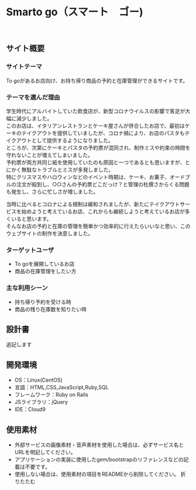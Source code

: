 # Smarto go（スマート　ゴー)
​
## サイト概要
### サイトテーマ
To goがあるお店向け、お持ち帰り商品の予約と在庫管理ができるサイトです。
​
### テーマを選んだ理由
学生時代にアルバイトしていた飲食店が、新型コロナウイルスの影響で客足が大幅に減少しました。  
このお店は、イタリアンレストランとケーキ屋さんが併合したお店で、最初はケーキのテイクアウトを提供していましたが、コロナ禍により、お店のパスタもテイクアウトとして提供するようになりました。  
ところが、次第にケーキとパスタの予約票が混同され、制作ミスや約束の時間を守れないことが増えてしまいました。  
予約票が両方共同じ紙を使用していたのも原因と一つであるとも思いますが、とにかく無駄なトラブルとミスが多発しました。  
特にクリスマスやハロウィンなどのイベント時期は、ケーキ、お菓子、オードブルの注文が殺到し、○○さんの予約票どこだっけ？と管理の杜撰さからくる問題も発生し、さらに忙しさが増しました。  
  
当時に比べるとコロナによる規制は緩和されましたが、新たにテイクアウトサービスを始めようと考えているお店、これからも継続しようと考えているお店が多くいると思います。  
そんなお店の予約と在庫の管理を簡単かつ効率的に行えたらいいなと思い、このウェブサイトの制作を決意しました。
​
### ターゲットユーザ
- To goを展開しているお店
- 商品の在庫管理をしたい方
​
### 主な利用シーン
- 持ち帰り予約を受ける時
- 商品の残り在庫数を知りたい時
​
## 設計書
追記します
​
## 開発環境
- OS：Linux(CentOS)
- 言語：HTML,CSS,JavaScript,Ruby,SQL
- フレームワーク：Ruby on Rails
- JSライブラリ：jQuery
- IDE：Cloud9
​
## 使用素材
- 外部サービスの画像素材・音声素材を使用した場合は、必ずサービス名とURLを明記してください。
- アプリケーションの実装に使用したgem/bootstrapのリファレンスなどの記載は不要です。
- 使用しない場合は、使用素材の項目をREADMEから削除してください。
折りたたむ